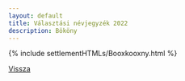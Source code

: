 ```yaml
---
layout: default
title: Választási névjegyzék 2022
description: Bököny
---
```


{% include settlementHTMLs/Booxkooxny.html %}

[Vissza](./)